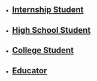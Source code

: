 - ## [Internship Student](https://docs.google.com/presentation/d/1sE_0nehbEA7ia58VyEqvdS0h_lVNBqunDDlqu973pow/edit?slide=id.g368d9bc124d_4_0#slide=id.g368d9bc124d_4_0)
- ## [High School Student](https://docs.google.com/presentation/d/1sE_0nehbEA7ia58VyEqvdS0h_lVNBqunDDlqu973pow/edit?slide=id.g368d9bc124d_0_5#slide=id.g368d9bc124d_0_5)
- ## [College Student](https://docs.google.com/presentation/d/1sE_0nehbEA7ia58VyEqvdS0h_lVNBqunDDlqu973pow/edit?slide=id.g368d9bc124d_0_10#slide=id.g368d9bc124d_0_10)
- ## [Educator](https://docs.google.com/presentation/d/1sE_0nehbEA7ia58VyEqvdS0h_lVNBqunDDlqu973pow/edit?slide=id.g368d9bc124d_0_15#slide=id.g368d9bc124d_0_15)
